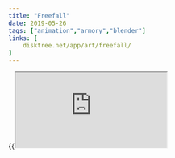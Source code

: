 ```yaml
---
title: "Freefall"
date: 2019-05-26
tags: ["animation","armory","blender"]
links: [
	disktree.net/app/art/freefall/
]
---
```

{{<iframe src="https://disktree.net/app/art/freefall/">}}

